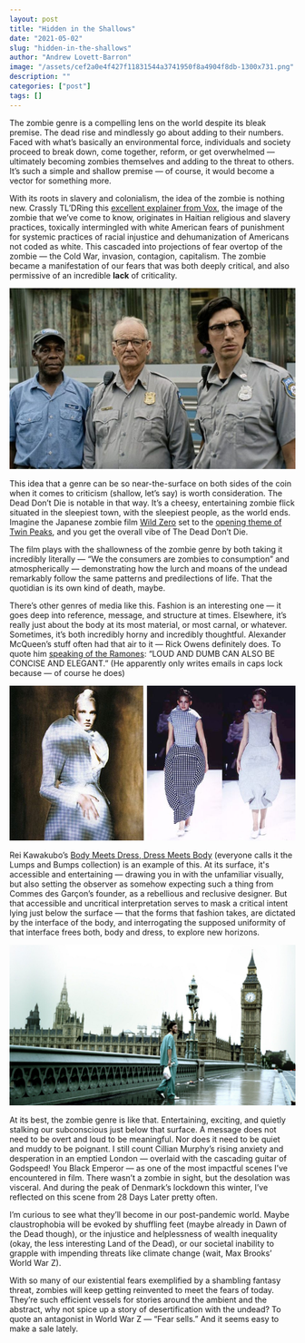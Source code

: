 ```yaml
---
layout: post
title: "Hidden in the Shallows"
date: "2021-05-02"
slug: "hidden-in-the-shallows"
author: "Andrew Lovett-Barron"
image: "/assets/cef2a0e4f427f11831544a3741950f8a4904f8db-1300x731.png"
description: ""
categories: ["post"]
tags: []
---
```


The zombie genre is a compelling lens on the world despite its bleak premise. The dead rise and mindlessly go about adding to their numbers. Faced with what’s basically an environmental force, individuals and society proceed to break down, come together, reform, or get overwhelmed — ultimately becoming zombies themselves and adding to the threat to others. It’s such a simple and shallow premise — of course, it would become a vector for something more.

With its roots in slavery and colonialism, the idea of the zombie is nothing new. Crassly TL’DRing this [excellent explainer from Vox](https://www.vox.com/policy-and-politics/2016/10/31/13440402/zombie-political-history), the image of the zombie that we’ve come to know, originates in Haitian religious and slavery practices, toxically intermingled with white American fears of punishment for systemic practices of racial injustice and dehumanization of Americans not coded as white. This cascaded into projections of fear overtop of the zombie — the Cold War, invasion, contagion, capitalism. The zombie became a manifestation of our fears that was both deeply critical, and also permissive of an incredible **lack** of criticality.

![](/assets/388c3ec3ad1b92481e33dae86e3bdbd4bf89eb9b-885x560.jpg)

This idea that a genre can be so near-the-surface on both sides of the coin when it comes to criticism (shallow, let’s say) is worth consideration. The Dead Don’t Die is notable in that way. It’s a cheesy, entertaining zombie flick situated in the sleepiest town, with the sleepiest people, as the world ends. Imagine the Japanese zombie film [Wild Zero](https://www.youtube.com/watch?v=YQ_D9OjDoQ0) set to the [opening theme of Twin Peaks](https://www.youtube.com/watch?v=X2lkvrMa27c), and you get the overall vibe of The Dead Don’t Die.

The film plays with the shallowness of the zombie genre by both taking it incredibly literally — “We the consumers are zombies to consumption” and atmospherically — demonstrating how the lurch and moans of the undead remarkably follow the same patterns and predilections of life. That the quotidian is its own kind of death, maybe.

There’s other genres of media like this. Fashion is an interesting one — it goes deep into reference, message, and structure at times. Elsewhere, it’s really just about the body at its most material, or most carnal, or whatever. Sometimes, it’s both incredibly horny and incredibly thoughtful. Alexander McQueen’s stuff often had that air to it — Rick Owens definitely does. To quote him [speaking of the Ramones](https://www.gq.com/story/rick-owens-aggression-fall-2021): “LOUD AND DUMB CAN ALSO BE CONCISE AND ELEGANT.” (He apparently only writes emails in caps lock because — of course he does)

![](/assets/f2d357c764d0e604fdc2bb8d1469c4cddf41a192-800x434.jpg)

Rei Kawakubo’s [Body Meets Dress, Dress Meets Body](https://www.vogue.com/fashion-shows/spring-1997-ready-to-wear/comme-des-garcons) (everyone calls it the Lumps and Bumps collection) is an example of this. At its surface, it's accessible and entertaining — drawing you in with the unfamiliar visually, but also setting the observer as somehow expecting such a thing from Commes des Garçon’s founder, as a rebellious and reclusive designer. But that accessible and uncritical interpretation serves to mask a critical intent lying just below the surface — that the forms that fashion takes, are dictated by the interface of the body, and interrogating the supposed uniformity of that interface frees both, body and dress, to explore new horizons.

![](/assets/c4c1981fe09bf96aa8926d1702068ae8d0400e2c-1600x900.jpg)

At its best, the zombie genre is like that. Entertaining, exciting, and quietly stalking our subconscious just below that surface. A message does not need to be overt and loud to be meaningful. Nor does it need to be quiet and muddy to be poignant. I still count Cillian Murphy’s rising anxiety and desperation in an emptied London — overlaid with the cascading guitar of Godspeed! You Black Emperor — as one of the most impactful scenes I’ve encountered in film. There wasn’t a zombie in sight, but the desolation was visceral. And during the peak of Denmark’s lockdown this winter, I’ve reflected on this scene from 28 Days Later pretty often.

I’m curious to see what they’ll become in our post-pandemic world. Maybe claustrophobia will be evoked by shuffling feet (maybe already in Dawn of the Dead though), or the injustice and helplessness of wealth inequality (okay, the less interesting Land of the Dead), or our societal inability to grapple with impending threats like climate change (wait, Max Brooks’ World War Z).

With so many of our existential fears exemplified by a shambling fantasy threat, zombies will keep getting reinvented to meet the fears of today. They’re such efficient vessels for stories around the ambient and the abstract, why not spice up a story of desertification with the undead? To quote an antagonist in World War Z — “Fear sells.” And it seems easy to make a sale lately.
